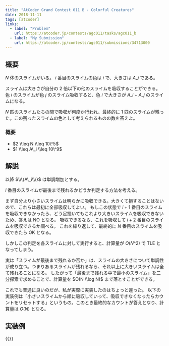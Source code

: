 ```yaml
---
title: "AtCoder Grand Contest 011 B - Colorful Creatures"
date: 2018-11-11
tags: [atcoder]
links:
  - label: "Problem"
    url: https://atcoder.jp/contests/agc011/tasks/agc011_b
  - label: "My Submission"
    url: https://atcoder.jp/contests/agc011/submissions/34713000
---
```


## 概要

$N$ 体のスライムがいる。 $i$ 番目のスライムの色は $i$ で、大きさは $A\_i$ である。

スライムは大きさが自分の 2 倍以下の他のスライムを吸収することができる。
色 $i$ のスライムが色 $j$ のスライム吸収すると、色 $i$ で大きさが $A\_i + A\_j$ のスライムになる。

$N$ 匹のスライムたちの間で吸収が何度か行われ、最終的に 1 匹のスライムが残った。この残ったスライムの色として考えられるものの数を答えよ。

### 概要

- $2 \\leq N \\leq 10\^5$
- $1 \\leq A\_i \\leq 10\^9$

## 解説

以降 $\\\{A\_i\\\}$ は単調増加とする。

$i$ 番目のスライムが最後まで残れるかどうか判定する方法を考える。

まず自分より小さいスライムは明らかに吸収できる。大きくて損することはないので、これらは最初に全部吸収してよい。
もしこの状態で $i + 1$ 番目のスライムを吸収できなかったら、どう足掻いてもこれより大きいスライムを吸収できないため、答えは NO となる。
吸収できるなら、これを吸収して $i + 2$ 番目のスライムを吸収できるか調べる。
これを繰り返して、最終的に $N$ 番目のスライムを吸収できたら OK となる。

しかしこの判定を各スライムに対して実行すると、計算量が $O(N\^2)$ で TLE となってしまう。

実は「スライムが最後まで残れるか否か」は、スライムの大きさについて単調性が成り立つ。つまりあるスライムが残れるなら、それ以上に大きいスライムは全て残れることになる。
したがって「最後まで残れる中で最小のスライム」を二分探索で求めることで、計算量を $O(N \\log N)$ まで落とすことができる。

これでも普通に良いのだが、私が実際に実装したのはちょっと違った。
以下の実装例は「小さいスライムから順に吸収していって、吸収できなくなったらカウントをリセットする」というもの。このとき最終的なカウントが答えとなり、計算量は $O(N)$ となる。

## 実装例

{{<code file="0.cpp" language="cpp">}}
